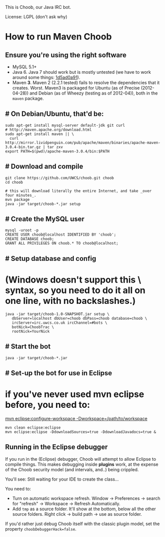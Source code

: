 This is Choob, our Java IRC bot.

License: LGPL (don't ask why)

# How to run Maven Choob

## Ensure you're using the right software
 * MySQL 5.1+
 * Java 6.  Java 7 should work but is mostly untested (we have to work around some things: [1d5ad0a91](https://github.com/UWCS/choob/commit/1d5ad0a91db78f4b7f8b483f099c486d6ac50e69)).
 * Maven **3**.  Maven 2 (2.2.1 tested) fails to resolve the dependencies that it creates.  Worst.  Maven3 is packaged for Ubuntu (as of Precise (2012-04-28)) and Debian (as of Wheezy (testing as of 2012-04)), both in the `maven` package.

## # On Debian/Ubuntu, that'd be:
    
    sudo apt-get install mysql-server default-jdk git curl
    # http://maven.apache.org/download.html
    sudo apt-get install maven || \
      curl http://mirror.lividpenguin.com/pub/apache/maven/binaries/apache-maven-3.0.4-bin.tar.gz | tar zxv
    export PATH=$(pwd)/apache-maven-3.0.4/bin:$PATH

## # Download and compile
    git clone https://github.com/UWCS/choob.git choob
    cd choob

    # this will download literally the entire Internet, and take _over four minutes_.
    mvn package
    java -jar target/choob-*.jar setup

## # Create the MySQL user
    mysql -uroot -p
    CREATE USER choob@localhost IDENTIFIED BY 'choob';
    CREATE DATABASE choob;
    GRANT ALL PRIVILEGES ON choob.* TO choob@localhost;

## # Setup database and config
 # (Windows doesn't support this \ syntax, so you need to do it all on one line, with no backslashes.)

    java -jar target/choob-1.0-SNAPSHOT.jar setup \
       dbServer=localhost dbUser=choob dbPass=choob database=choob \
       ircServer=irc.uwcs.co.uk ircChannel=#bots \
       botNick=ChoobTrac \
       rootNick=YourNick

## # Start the bot
    java -jar target/choob-*.jar

## # Set-up the bot for use in Eclipse
 # if you've never used mvn eclipse before, you need to:
[mvn eclipse:configure-workspace -Dworkspace=/path/to/workspace](http://maven.apache.org/plugins/maven-eclipse-plugin/configure-workspace-mojo.html)

    mvn clean eclipse:eclipse
    mvn eclipse:eclipse -DdownloadSources=true -DdownloadJavadocs=true &

## Running in the Eclipse debugger
If you run in the (Eclipse) debugger, Choob will attempt to allow Eclipse to compile things.  This makes debugging inside **plugins** work, at the expense of the Choob security model (and intervals, and..) being crippled.

You'll see:
    Still waiting for your IDE to create the class...

You need to:

 * Turn on automatic workspace refresh.  Window -> Preferences -> search for "refresh" -> Workspace -> Refresh Automatically.
 * Add `tmp` as a source folder.  It'll show at the bottom, below all the other source folders.  Right click -> build path -> use as source folder.

If you'd rather just debug Choob itself with the classic plugin model, set the property `choobDebuggerHack=false`.

